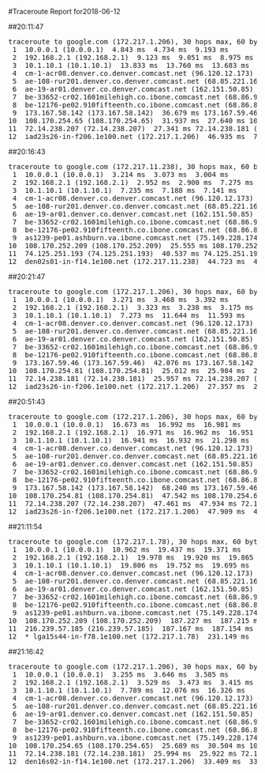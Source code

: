 #Traceroute Report for2018-06-12

##20:11:47

<p><pre><samp>traceroute to google.com (172.217.1.206), 30 hops max, 60 byte packets
 1  10.0.0.1 (10.0.0.1)  4.843 ms  4.734 ms  9.193 ms
 2  192.168.2.1 (192.168.2.1)  9.123 ms  9.051 ms  8.975 ms
 3  10.1.10.1 (10.1.10.1)  13.833 ms  13.760 ms  13.683 ms
 4  cm-1-acr08.denver.co.denver.comcast.net (96.120.12.173)  31.047 ms  30.974 ms  30.898 ms
 5  ae-108-rur201.denver.co.denver.comcast.net (68.85.221.161)  67.287 ms  67.209 ms  71.439 ms
 6  ae-19-ar01.denver.co.denver.comcast.net (162.151.50.85)  39.190 ms  24.854 ms  24.758 ms
 7  be-33652-cr02.1601milehigh.co.ibone.comcast.net (68.86.92.121)  32.557 ms  28.065 ms  32.401 ms
 8  be-12176-pe02.910fifteenth.co.ibone.comcast.net (68.86.83.94)  27.946 ms  27.887 ms  32.256 ms
 9  173.167.58.142 (173.167.58.142)  36.679 ms 173.167.59.46 (173.167.59.46)  36.548 ms as1239-pe01.ashburn.va.ibone.comcast.net (75.149.228.174)  31.991 ms
10  108.170.254.65 (108.170.254.65)  31.937 ms  27.640 ms 108.170.254.81 (108.170.254.81)  27.466 ms
11  72.14.238.207 (72.14.238.207)  27.341 ms 72.14.238.181 (72.14.238.181)  27.250 ms  53.300 ms
12  iad23s26-in-f206.1e100.net (172.217.1.206)  46.935 ms  74.336 ms  74.325 ms</samp></pre></p>

##20:16:43

<p><pre><samp>traceroute to google.com (172.217.11.238), 30 hops max, 60 byte packets
 1  10.0.0.1 (10.0.0.1)  3.214 ms  3.073 ms  3.004 ms
 2  192.168.2.1 (192.168.2.1)  2.952 ms  2.900 ms  7.275 ms
 3  10.1.10.1 (10.1.10.1)  7.235 ms  7.188 ms  7.141 ms
 4  cm-1-acr08.denver.co.denver.comcast.net (96.120.12.173)  30.453 ms  30.408 ms  30.364 ms
 5  ae-108-rur201.denver.co.denver.comcast.net (68.85.221.161)  39.057 ms  43.339 ms  43.307 ms
 6  ae-19-ar01.denver.co.denver.comcast.net (162.151.50.85)  34.428 ms  27.335 ms  27.218 ms
 7  be-33652-cr02.1601milehigh.co.ibone.comcast.net (68.86.92.121)  31.485 ms  27.059 ms  35.742 ms
 8  be-12176-pe02.910fifteenth.co.ibone.comcast.net (68.86.83.94)  27.442 ms  31.726 ms  36.061 ms
 9  as1239-pe01.ashburn.va.ibone.comcast.net (75.149.228.174)  31.631 ms  21.341 ms 173.167.58.142 (173.167.58.142)  21.251 ms
10  108.170.252.209 (108.170.252.209)  25.555 ms 108.170.252.193 (108.170.252.193)  35.651 ms  31.170 ms
11  74.125.251.193 (74.125.251.193)  40.537 ms 74.125.251.199 (74.125.251.199)  40.499 ms  40.445 ms
12  den02s01-in-f14.1e100.net (172.217.11.238)  44.723 ms  44.660 ms  67.436 ms</samp></pre></p>

##20:21:47

<p><pre><samp>traceroute to google.com (172.217.1.206), 30 hops max, 60 byte packets
 1  10.0.0.1 (10.0.0.1)  3.271 ms  3.468 ms  3.392 ms
 2  192.168.2.1 (192.168.2.1)  3.323 ms  3.238 ms  3.175 ms
 3  10.1.10.1 (10.1.10.1)  7.273 ms  11.644 ms  11.593 ms
 4  cm-1-acr08.denver.co.denver.comcast.net (96.120.12.173)  31.965 ms  42.900 ms  42.858 ms
 5  ae-108-rur201.denver.co.denver.comcast.net (68.85.221.161)  42.813 ms  42.769 ms  58.528 ms
 6  ae-19-ar01.denver.co.denver.comcast.net (162.151.50.85)  51.579 ms  39.838 ms  31.103 ms
 7  be-33652-cr02.1601milehigh.co.ibone.comcast.net (68.86.92.121)  37.904 ms  37.817 ms  37.767 ms
 8  be-12176-pe02.910fifteenth.co.ibone.comcast.net (68.86.83.94)  37.705 ms  42.187 ms  42.138 ms
 9  173.167.59.46 (173.167.59.46)  42.076 ms 173.167.58.142 (173.167.58.142)  38.012 ms  25.040 ms
10  108.170.254.81 (108.170.254.81)  25.012 ms  25.984 ms  25.970 ms
11  72.14.238.181 (72.14.238.181)  25.957 ms 72.14.238.207 (72.14.238.207)  26.285 ms  26.269 ms
12  iad23s26-in-f206.1e100.net (172.217.1.206)  27.357 ms  27.343 ms  27.329 ms</samp></pre></p>

##20:51:43

<p><pre><samp>traceroute to google.com (172.217.1.206), 30 hops max, 60 byte packets
 1  10.0.0.1 (10.0.0.1)  16.673 ms  16.992 ms  16.981 ms
 2  192.168.2.1 (192.168.2.1)  16.971 ms  16.962 ms  16.951 ms
 3  10.1.10.1 (10.1.10.1)  16.941 ms  16.932 ms  21.298 ms
 4  cm-1-acr08.denver.co.denver.comcast.net (96.120.12.173)  46.352 ms  46.343 ms  50.628 ms
 5  ae-108-rur201.denver.co.denver.comcast.net (68.85.221.161)  63.970 ms  63.965 ms  63.956 ms
 6  ae-19-ar01.denver.co.denver.comcast.net (162.151.50.85)  80.837 ms  85.929 ms  77.098 ms
 7  be-33652-cr02.1601milehigh.co.ibone.comcast.net (68.86.92.121)  68.303 ms  68.291 ms  68.274 ms
 8  be-12176-pe02.910fifteenth.co.ibone.comcast.net (68.86.83.94)  68.272 ms  68.263 ms  72.706 ms
 9  173.167.58.142 (173.167.58.142)  68.240 ms 173.167.59.46 (173.167.59.46)  111.189 ms 173.167.58.142 (173.167.58.142)  111.136 ms
10  108.170.254.81 (108.170.254.81)  47.542 ms 108.170.254.65 (108.170.254.65)  47.505 ms  47.476 ms
11  72.14.238.207 (72.14.238.207)  47.461 ms  47.934 ms 72.14.238.181 (72.14.238.181)  47.922 ms
12  iad23s26-in-f206.1e100.net (172.217.1.206)  47.909 ms  47.896 ms  47.398 ms</samp></pre></p>

##21:11:54

<p><pre><samp>traceroute to google.com (172.217.1.78), 30 hops max, 60 byte packets
 1  10.0.0.1 (10.0.0.1)  10.962 ms  19.437 ms  19.371 ms
 2  192.168.2.1 (192.168.2.1)  19.978 ms  19.920 ms  19.865 ms
 3  10.1.10.1 (10.1.10.1)  19.806 ms  19.752 ms  19.695 ms
 4  cm-1-acr08.denver.co.denver.comcast.net (96.120.12.173)  32.399 ms  54.983 ms  67.868 ms
 5  ae-108-rur201.denver.co.denver.comcast.net (68.85.221.161)  87.115 ms  87.061 ms  91.401 ms
 6  ae-19-ar01.denver.co.denver.comcast.net (162.151.50.85)  205.339 ms  268.950 ms  196.580 ms
 7  be-33652-cr02.1601milehigh.co.ibone.comcast.net (68.86.92.121)  196.522 ms  41.507 ms  196.527 ms
 8  be-12176-pe02.910fifteenth.co.ibone.comcast.net (68.86.83.94)  196.483 ms  196.461 ms  196.427 ms
 9  as1239-pe01.ashburn.va.ibone.comcast.net (75.149.228.174)  304.336 ms 173.167.59.46 (173.167.59.46)  304.310 ms as1239-pe01.ashburn.va.ibone.comcast.net (75.149.228.174)  187.237 ms
10  108.170.252.209 (108.170.252.209)  187.227 ms  187.215 ms 108.170.252.193 (108.170.252.193)  187.178 ms
11  216.239.57.185 (216.239.57.185)  187.167 ms  187.154 ms *
12  * lga15s44-in-f78.1e100.net (172.217.1.78)  231.149 ms  201.240 ms</samp></pre></p>

##21:16:42

<p><pre><samp>traceroute to google.com (172.217.1.206), 30 hops max, 60 byte packets
 1  10.0.0.1 (10.0.0.1)  3.255 ms  3.646 ms  3.585 ms
 2  192.168.2.1 (192.168.2.1)  3.529 ms  3.473 ms  3.415 ms
 3  10.1.10.1 (10.1.10.1)  7.789 ms  12.076 ms  16.326 ms
 4  cm-1-acr08.denver.co.denver.comcast.net (96.120.12.173)  29.725 ms  34.851 ms  34.765 ms
 5  ae-108-rur201.denver.co.denver.comcast.net (68.85.221.161)  30.281 ms  30.171 ms  34.500 ms
 6  ae-19-ar01.denver.co.denver.comcast.net (162.151.50.85)  34.432 ms  36.733 ms  23.365 ms
 7  be-33652-cr02.1601milehigh.co.ibone.comcast.net (68.86.92.121)  27.702 ms  31.988 ms  31.929 ms
 8  be-12176-pe02.910fifteenth.co.ibone.comcast.net (68.86.83.94)  31.861 ms  31.820 ms  36.076 ms
 9  as1239-pe01.ashburn.va.ibone.comcast.net (75.149.228.174)  36.021 ms 173.167.59.46 (173.167.59.46)  26.886 ms  25.812 ms
10  108.170.254.65 (108.170.254.65)  25.689 ms  30.504 ms 108.170.254.81 (108.170.254.81)  30.446 ms
11  72.14.238.181 (72.14.238.181)  25.994 ms  25.922 ms 72.14.238.207 (72.14.238.207)  37.821 ms
12  den16s02-in-f14.1e100.net (172.217.1.206)  33.409 ms  33.354 ms  33.299 ms</samp></pre></p>

